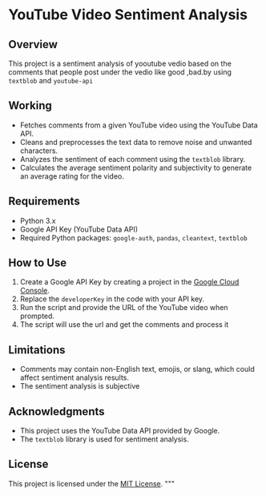 # YouTube Video Sentiment Analysis

## Overview

This project is a sentiment analysis of yooutube vedio based on the comments that people post under the vedio like good ,bad.by using `textblob` and `youtube-api`

## Working

- Fetches comments from a given YouTube video using the YouTube Data API.
- Cleans and preprocesses the text data to remove noise and unwanted characters.
- Analyzes the sentiment of each comment using the `textblob` library.
- Calculates the average sentiment polarity and subjectivity to generate an average rating for the video.

## Requirements

- Python 3.x
- Google API Key (YouTube Data API)
- Required Python packages: `google-auth`, `pandas`, `cleantext`, `textblob`

## How to Use

1. Create  a Google API Key by creating a project in the [Google Cloud Console](https://console.cloud.google.com/).
2. Replace the `developerKey` in the code with your API key.
3. Run the script and provide the URL of the YouTube video when prompted.
4. The script will use the url and get the comments and process it  

## Limitations

- Comments may contain non-English text, emojis, or slang, which could affect sentiment analysis results.
- The sentiment analysis is subjective 

## Acknowledgments

- This project uses the YouTube Data API provided by Google.
- The `textblob` library is used for sentiment analysis.

## License

This project is licensed under the [MIT License](LICENSE).
"""




